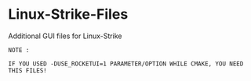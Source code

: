 # Linux-Strike-Files
Additional GUI files for Linux-Strike


```
NOTE :

IF YOU USED -DUSE_ROCKETUI=1 PARAMETER/OPTION WHILE CMAKE, YOU NEED THIS FILES!

```
